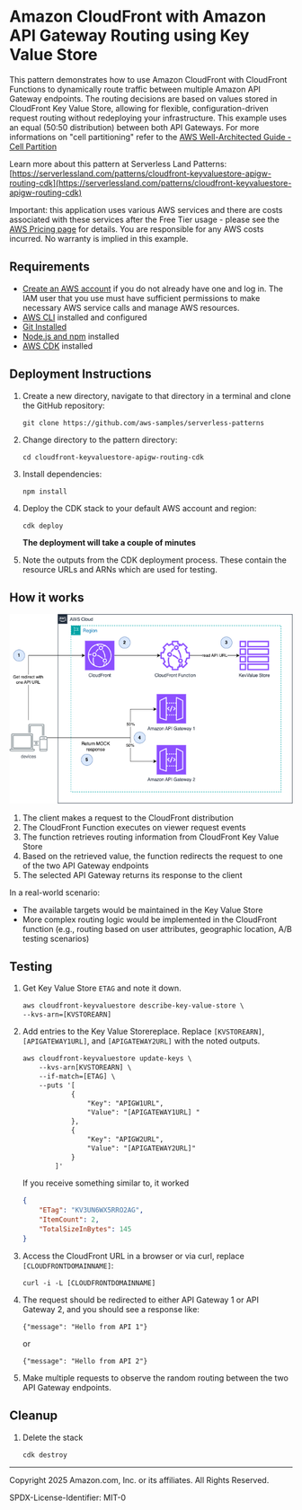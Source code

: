 # Amazon CloudFront with Amazon API Gateway Routing using Key Value Store

This pattern demonstrates how to use Amazon CloudFront with CloudFront Functions to dynamically route traffic between multiple Amazon API Gateway endpoints. The routing decisions are based on values stored in CloudFront Key Value Store, allowing for flexible, configuration-driven request routing without redeploying your infrastructure.
This example uses an equal (50:50 distribution) between both API Gateways. For more informations on "cell partitioning" refer to the [AWS Well-Architected Guide - Cell Partition](https://docs.aws.amazon.com/wellarchitected/latest/reducing-scope-of-impact-with-cell-based-architecture/cell-partition.html)

Learn more about this pattern at Serverless Land Patterns: [https://serverlessland.com/patterns/cloudfront-keyvaluestore-apigw-routing-cdk](https://serverlessland.com/patterns/cloudfront-keyvaluestore-apigw-routing-cdk)

Important: this application uses various AWS services and there are costs associated with these services after the Free Tier usage - please see the [AWS Pricing page](https://aws.amazon.com/pricing/) for details. You are responsible for any AWS costs incurred. No warranty is implied in this example.

## Requirements

* [Create an AWS account](https://portal.aws.amazon.com/gp/aws/developer/registration/index.html) if you do not already have one and log in. The IAM user that you use must have sufficient permissions to make necessary AWS service calls and manage AWS resources.
* [AWS CLI](https://docs.aws.amazon.com/cli/latest/userguide/install-cliv2.html) installed and configured
* [Git Installed](https://git-scm.com/book/en/v2/Getting-Started-Installing-Git)
* [Node.js and npm](https://nodejs.org/) installed
* [AWS CDK](https://docs.aws.amazon.com/cdk/latest/guide/getting_started.html) installed

## Deployment Instructions

1. Create a new directory, navigate to that directory in a terminal and clone the GitHub repository:

    ```
    git clone https://github.com/aws-samples/serverless-patterns
    ```

1. Change directory to the pattern directory:

    ```
    cd cloudfront-keyvaluestore-apigw-routing-cdk
    ```

1. Install dependencies:

    ```
    npm install
    ```

1. Deploy the CDK stack to your default AWS account and region:

    ```
    cdk deploy
    ```
    **The deployment will take a couple of minutes**

1. Note the outputs from the CDK deployment process. These contain the resource URLs and ARNs which are used for testing.


## How it works

![Architecture Diagram](./cloudfront-keyvaluestore-apigw-routing-cdk.png)

1. The client makes a request to the CloudFront distribution
1. The CloudFront Function executes on viewer request events
1. The function retrieves routing information from CloudFront Key Value Store
1. Based on the retrieved value, the function redirects the request to one of the two API Gateway endpoints
1. The selected API Gateway returns its response to the client

In a real-world scenario:

* The available targets would be maintained in the Key Value Store
* More complex routing logic would be implemented in the CloudFront function (e.g., routing based on user attributes, geographic location, A/B testing scenarios)

## Testing

1. Get Key Value Store `ETAG` and note it down.

    ```
    aws cloudfront-keyvaluestore describe-key-value-store \
    --kvs-arn=[KVSTOREARN]
    ```

1. Add entries to the Key Value Storereplace. Replace `[KVSTOREARN]`, `[APIGATEWAY1URL]`, and `[APIGATEWAY2URL]` with the noted outputs.

    ```
    aws cloudfront-keyvaluestore update-keys \
        --kvs-arn[KVSTOREARN] \
        --if-match=[ETAG] \
        --puts '[
                {
                    "Key": "APIGW1URL",
                    "Value": "[APIGATEWAY1URL] "
                },
                {
                    "Key": "APIGW2URL",
                    "Value": "[APIGATEWAY2URL]"
                }
            ]'
    ```

    If you receive something similar to, it worked
    ```json
    {
        "ETag": "KV3UN6WX5RRO2AG",
        "ItemCount": 2,
        "TotalSizeInBytes": 145
    }
    ```

1. Access the CloudFront URL in a browser or via curl, replace `[CLOUDFRONTDOMAINNAME]`:

    ```
    curl -i -L [CLOUDFRONTDOMAINNAME]
    ```

1. The request should be redirected to either API Gateway 1 or API Gateway 2, and you should see a response like:

    ```
    {"message": "Hello from API 1"}
    ```

    or

    ```
    {"message": "Hello from API 2"}
    ```

1. Make multiple requests to observe the random routing between the two API Gateway endpoints.


## Cleanup

1. Delete the stack
    ```bash
    cdk destroy
    ```
----
Copyright 2025 Amazon.com, Inc. or its affiliates. All Rights Reserved.

SPDX-License-Identifier: MIT-0
